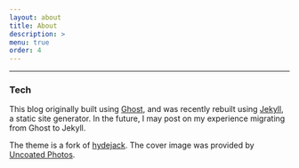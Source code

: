 ```yaml
---
layout: about
title: About
description: >
menu: true
order: 4
---
```


---

### Tech

This blog originally built using [Ghost](https://ghost.org/), and was recently rebuilt using [Jekyll](http://jekyllrb.com/), a static site generator. In the future, I may post on my experience migrating from Ghost to Jekyll.

The theme is a fork of [hydejack](https://qwtel.com/hydejack/). The cover image was provided by [Uncoated Photos](http://photos.uncoated.uk/).
